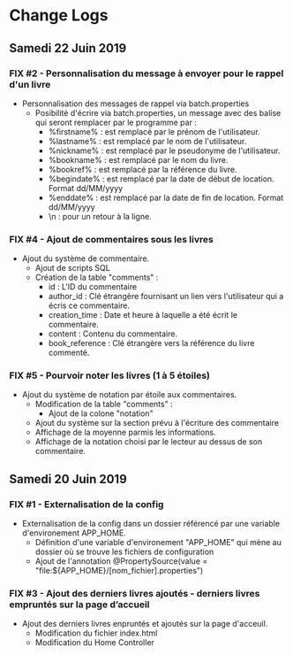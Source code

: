 # Change Logs

## Samedi 22 Juin 2019

### FIX #2 - Personnalisation du message à envoyer pour le rappel d'un livre
- Personnalisation des messages de rappel via batch.properties
  - Posibilité d'écrire via batch.properties, un message avec des balise qui seront remplacer par le programme par :
    - %firstname% : est remplacé par le prénom de l'utilisateur.
    - %lastname% : est remplacé par le nom de l'utilisateur.
    - %nickname% : est remplacé par le pseudonyme de l'utilisateur.
    - %bookname% : est remplacé par le nom du livre.
    - %bookref% : est remplacé par la référence du livre.
    - %begindate% : est remplacé par la date de début de location. Format dd/MM/yyyy
    - %enddate% : est remplacé par la date de fin de location. Format dd/MM/yyyy
    - \n : pour un retour à la ligne.


### FIX #4 - Ajout de commentaires sous les livres
- Ajout du système de commentaire.
  - Ajout de scripts SQL
  - Création de la table "comments" :
    - id : L'ID du commentaire
    - author_id : Clé étrangère fournisant un lien vers l'utilisateur qui a écris ce commentaire.
    - creation_time : Date et heure à laquelle a été écrit le commentaire.
    - content : Contenu du commentaire.
    - book_reference : Clé étrangère vers la référence du livre commenté.
    

### FIX #5 - Pourvoir noter les livres (1 à 5 étoiles)
- Ajout du système de notation par étoile aux commentaires.
  - Modification de la table "comments" :
    - Ajout de la colone "notation"
  - Ajout du système sur la section prévu à l'écriture des commentaire
  - Affichage de la moyenne parmis les informations.
  - Affichage de la notation choisi par le lecteur au dessus de son commentaire.

## Samedi 20 Juin 2019

### FIX #1 - Externalisation de la config
- Externalisation de la config dans un dossier référencé par une variable d'environement APP_HOME.
  - Définition d'une variable d'environement "APP_HOME" qui mène au dossier où se trouve les fichiers de configuration
  - Ajout de l'annotation @PropertySource(value = "file:${APP_HOME}/[nom_fichier].properties")

### FIX #3 - Ajout des derniers livres ajoutés - derniers livres empruntés sur la page d’accueil
- Ajout des derniers livres enpruntés et ajoutés sur la page d'acceuil.
  - Modification du fichier index.html
  - Modification du Home Controller
